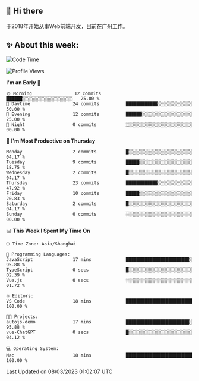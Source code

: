 ## 👋 Hi there

于2018年开始从事Web前端开发，目前在广州工作。

<!--![](https://github-readme-stats.vercel.app/api?username=fxpixels&theme=graywhite&hide_border=true)
![](https://github-readme-stats.vercel.app/api/top-langs/?username=fxpixels&hide_border=true&layout=compact)
-->
<!--
<img src="https://github-readme-stats.vercel.app/api?username=fxpixels&theme=graywhite&hide_border=true" width="500" alt=""/>
<img src="https://github-readme-stats.vercel.app/api/top-langs/?username=fxpixels&hide_border=true&layout=compact" width="300" alt=""/>
-->
## ✨ About this week:
<!--START_SECTION:waka-->
![Code Time](http://img.shields.io/badge/Code%20Time-3%2C382%20hrs%208%20mins-blue)

![Profile Views](http://img.shields.io/badge/Profile%20Views-0-blue)

**I'm an Early 🐤** 

```text
🌞 Morning                12 commits          ██████░░░░░░░░░░░░░░░░░░░   25.00 % 
🌆 Daytime                24 commits          ████████████░░░░░░░░░░░░░   50.00 % 
🌃 Evening                12 commits          ██████░░░░░░░░░░░░░░░░░░░   25.00 % 
🌙 Night                  0 commits           ░░░░░░░░░░░░░░░░░░░░░░░░░   00.00 % 
```
📅 **I'm Most Productive on Thursday** 

```text
Monday                   2 commits           █░░░░░░░░░░░░░░░░░░░░░░░░   04.17 % 
Tuesday                  9 commits           █████░░░░░░░░░░░░░░░░░░░░   18.75 % 
Wednesday                2 commits           █░░░░░░░░░░░░░░░░░░░░░░░░   04.17 % 
Thursday                 23 commits          ████████████░░░░░░░░░░░░░   47.92 % 
Friday                   10 commits          █████░░░░░░░░░░░░░░░░░░░░   20.83 % 
Saturday                 2 commits           █░░░░░░░░░░░░░░░░░░░░░░░░   04.17 % 
Sunday                   0 commits           ░░░░░░░░░░░░░░░░░░░░░░░░░   00.00 % 
```


📊 **This Week I Spent My Time On** 

```text
🕑︎ Time Zone: Asia/Shanghai

💬 Programming Languages: 
JavaScript               17 mins             ████████████████████████░   95.88 % 
TypeScript               0 secs              █░░░░░░░░░░░░░░░░░░░░░░░░   02.39 % 
Vue.js                   0 secs              ░░░░░░░░░░░░░░░░░░░░░░░░░   01.72 % 

🔥 Editors: 
VS Code                  18 mins             █████████████████████████   100.00 % 

🐱‍💻 Projects: 
autojs-demo              17 mins             ████████████████████████░   95.88 % 
vue-ChatGPT              0 secs              █░░░░░░░░░░░░░░░░░░░░░░░░   04.12 % 

💻 Operating System: 
Mac                      18 mins             █████████████████████████   100.00 % 
```


 Last Updated on 08/03/2023 01:02:07 UTC
<!--END_SECTION:waka-->

<!-- ![Visitor Badge](https://visitor-badge.laobi.icu/badge?page_id=fxpixels) -->

<!--
**FxPixels/FxPixels** is a ✨ _special_ ✨ repository because its `README.md` (this file) appears on your GitHub profile.

Here are some ideas to get you started:

- 🔭 I’m currently working on ...
- 🌱 I’m currently learning ...
- 👯 I’m looking to collaborate on ...
- 🤔 I’m looking for help with ...
- 💬 Ask me about ...
- 📫 How to reach me: ...
- 😄 Pronouns: ...
- ⚡ Fun fact: ...
-->
